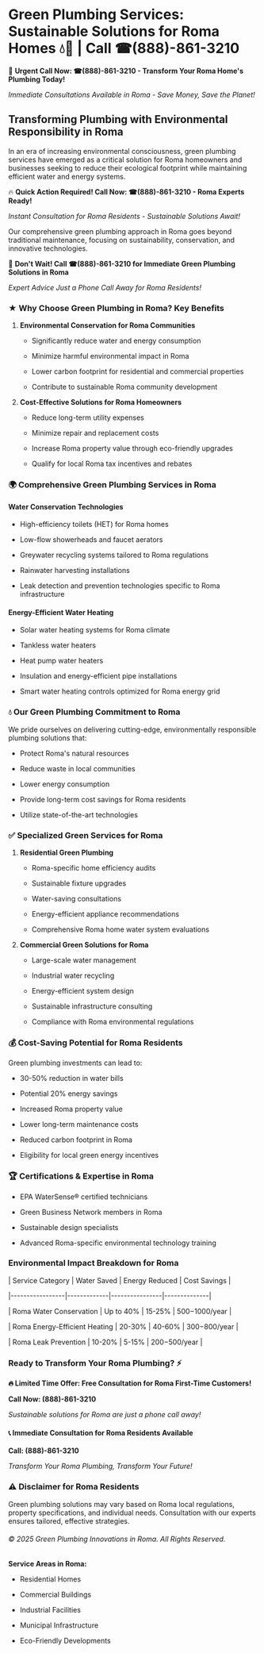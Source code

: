 # Green Plumbing Services: Sustainable Solutions for Roma Homes 💧🌿 | Call ☎(888)-861-3210

🚨 **Urgent Call Now: ☎(888)-861-3210 - Transform Your Roma Home's Plumbing Today!**
*Immediate Consultations Available in Roma - Save Money, Save the Planet!*

## Transforming Plumbing with Environmental Responsibility in Roma

In an era of increasing environmental consciousness, green plumbing services have emerged as a critical solution for Roma homeowners and businesses seeking to reduce their ecological footprint while maintaining efficient water and energy systems. 

🔥 **Quick Action Required! Call Now: ☎(888)-861-3210 - Roma Experts Ready!**
*Instant Consultation for Roma Residents - Sustainable Solutions Await!*

Our comprehensive green plumbing approach in Roma goes beyond traditional maintenance, focusing on sustainability, conservation, and innovative technologies.

🚨 **Don't Wait! Call ☎(888)-861-3210 for Immediate Green Plumbing Solutions in Roma**
*Expert Advice Just a Phone Call Away for Roma Residents!*

### ★ Why Choose Green Plumbing in Roma? Key Benefits

1. **Environmental Conservation for Roma Communities** 
   - Significantly reduce water and energy consumption
   - Minimize harmful environmental impact in Roma
   - Lower carbon footprint for residential and commercial properties
   - Contribute to sustainable Roma community development

2. **Cost-Effective Solutions for Roma Homeowners** 
   - Reduce long-term utility expenses
   - Minimize repair and replacement costs
   - Increase Roma property value through eco-friendly upgrades
   - Qualify for local Roma tax incentives and rebates

### 🌍 Comprehensive Green Plumbing Services in Roma

#### Water Conservation Technologies
- High-efficiency toilets (HET) for Roma homes
- Low-flow showerheads and faucet aerators
- Greywater recycling systems tailored to Roma regulations
- Rainwater harvesting installations
- Leak detection and prevention technologies specific to Roma infrastructure

#### Energy-Efficient Water Heating
- Solar water heating systems for Roma climate
- Tankless water heaters
- Heat pump water heaters
- Insulation and energy-efficient pipe installations
- Smart water heating controls optimized for Roma energy grid

### 💧 Our Green Plumbing Commitment to Roma

We pride ourselves on delivering cutting-edge, environmentally responsible plumbing solutions that:
- Protect Roma's natural resources
- Reduce waste in local communities
- Lower energy consumption
- Provide long-term cost savings for Roma residents
- Utilize state-of-the-art technologies

### ✅ Specialized Green Services for Roma

1. **Residential Green Plumbing**
   - Roma-specific home efficiency audits
   - Sustainable fixture upgrades
   - Water-saving consultations
   - Energy-efficient appliance recommendations
   - Comprehensive Roma home water system evaluations

2. **Commercial Green Solutions for Roma**
   - Large-scale water management
   - Industrial water recycling
   - Energy-efficient system design
   - Sustainable infrastructure consulting
   - Compliance with Roma environmental regulations

### 💰 Cost-Saving Potential for Roma Residents

Green plumbing investments can lead to:
- 30-50% reduction in water bills
- Potential 20% energy savings
- Increased Roma property value
- Lower long-term maintenance costs
- Reduced carbon footprint in Roma
- Eligibility for local green energy incentives

### 🏆 Certifications & Expertise in Roma

- EPA WaterSense® certified technicians
- Green Business Network members in Roma
- Sustainable design specialists
- Advanced Roma-specific environmental technology training

### Environmental Impact Breakdown for Roma

| Service Category | Water Saved | Energy Reduced | Cost Savings |
|-----------------|-------------|----------------|--------------|
| Roma Water Conservation | Up to 40% | 15-25% | $500-$1000/year |
| Roma Energy-Efficient Heating | 20-30% | 40-60% | $300-$800/year |
| Roma Leak Prevention | 10-20% | 5-15% | $200-$500/year |

### Ready to Transform Your Roma Plumbing? ⚡

**🔥 Limited Time Offer: Free Consultation for Roma First-Time Customers!**

**Call Now: (888)-861-3210**
*Sustainable solutions for Roma are just a phone call away!*

#### 📞 Immediate Consultation for Roma Residents Available

**Call: (888)-861-3210**
*Transform Your Roma Plumbing, Transform Your Future!*

### ⚠️ Disclaimer for Roma Residents

Green plumbing solutions may vary based on Roma local regulations, property specifications, and individual needs. Consultation with our experts ensures tailored, effective strategies.

###### © 2025 Green Plumbing Innovations in Roma. All Rights Reserved.

**Service Areas in Roma:** 
- Residential Homes
- Commercial Buildings
- Industrial Facilities
- Municipal Infrastructure
- Eco-Friendly Developments